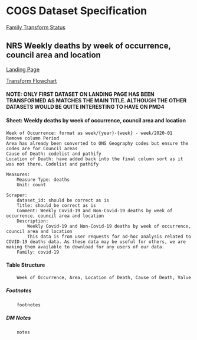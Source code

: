 # COGS Dataset Specification

[Family Transform Status](https://gss-cogs.github.io/family-covid-19/datasets/index.html)

## NRS Weekly deaths by week of occurrence, council area and location

[Landing Page](https://www.nrscotland.gov.uk/statistics-and-data/statistics/statistics-by-theme/vital-events/general-publications/weekly-and-monthly-data-on-births-and-deaths/deaths-involving-coronavirus-covid-19-in-scotland/related-statistics)

[Transform Flowchart](https://gss-cogs.github.io/family-covid-19/datasets/specflowcharts.html?NRS-Weekly-deaths-by-week-of-occurrence-council-area-and-location/flowchart.ttl)

#### NOTE: ONLY FIRST DATASET ON LANDING PAGE HAS BEEN TRANSFORMED AS MATCHES THE MAIN TITLE. ALTHOUGH THE OTHER DATASETS WOULD BE QUITE INTERESTING TO HAVE ON PMD4


#### Sheet: Weekly deaths by week of occurrence, council area and location

	Week of Occurrence: format as week/{year}-{week} - week/2020-01
	Remove column Period
	Area has already been converted to ONS Geography codes but ensure the codes are for Council areas
	Cause of Death: codelist and pathify
	Location of Death: have added back into the final column sort as it was not there. Codelist and pathify

	Measures:
		Measure Type: deaths
		Unit: count

	Scraper:
		dataset_id: should be correct as is
		Title: should be correct as is
		Comment: Weekly Covid-19 and Non-Covid-19 deaths by week of occurrence, council area and location
		Description:
			Weekly Covid-19 and Non-Covid-19 deaths by week of occurrence, council area and location
			This data is from user requests for ad-hoc analysis related to COVID-19 deaths data. As these data may be useful for others, we are making them available to download for any users of our data.
		Family: covid-19

#### Table Structure

		Week of Occurrence, Area, Location of Death, Cause of Death, Value
		
##### Footnotes

		footnotes

##### DM Notes

		notes

